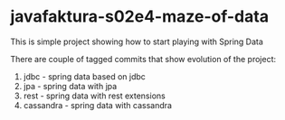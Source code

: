 # javafaktura-s02e4-maze-of-data

This is simple project showing how to start playing with Spring Data

There are couple of tagged commits that show evolution of the project:

1. jdbc - spring data based on jdbc
2. jpa - spring data with jpa
3. rest - spring data with rest extensions
4. cassandra - spring data with cassandra

